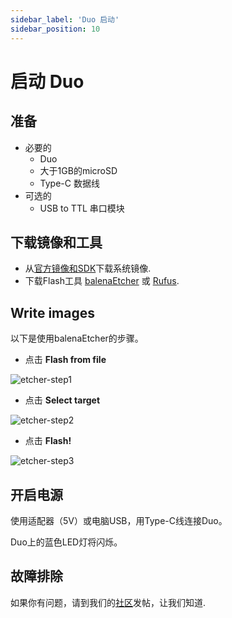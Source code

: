 ```yaml
---
sidebar_label: 'Duo 启动'
sidebar_position: 10
---
```


# 启动 Duo

## 准备

- 必要的
  - Duo
  - 大于1GB的microSD
  - Type-C 数据线
- 可选的
  - USB to TTL 串口模块

## 下载镜像和工具
- 从[官方镜像和SDK](https://milkv.io/docs/duo/resources/image-sdk)下载系统镜像.
- 下载Flash工具 [balenaEtcher](https://etcher.balena.io/) 或 [Rufus](https://rufus.ie/en/).

## Write images
以下是使用balenaEtcher的步骤。

- 点击 **Flash from file**

![etcher-step1](/docs/duo/etcher-step1.png)

- 点击 **Select target**

![etcher-step2](/docs/duo/etcher-step2.png)

- 点击 **Flash!**

![etcher-step3](/docs/duo/etcher-step3.png)

## 开启电源
使用适配器（5V）或电脑USB，用Type-C线连接Duo。

Duo上的蓝色LED灯将闪烁。

## 故障排除

如果你有问题，请到我们的[社区](https://community.milkv.io/)发帖，让我们知道.
